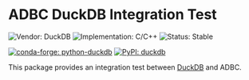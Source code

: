 <!---
  Licensed to the Apache Software Foundation (ASF) under one
  or more contributor license agreements.  See the NOTICE file
  distributed with this work for additional information
  regarding copyright ownership.  The ASF licenses this file
  to you under the Apache License, Version 2.0 (the
  "License"); you may not use this file except in compliance
  with the License.  You may obtain a copy of the License at

    http://www.apache.org/licenses/LICENSE-2.0

  Unless required by applicable law or agreed to in writing,
  software distributed under the License is distributed on an
  "AS IS" BASIS, WITHOUT WARRANTIES OR CONDITIONS OF ANY
  KIND, either express or implied.  See the License for the
  specific language governing permissions and limitations
  under the License.
-->

# ADBC DuckDB Integration Test

![Vendor: DuckDB](https://img.shields.io/badge/vendor-DuckDB-blue?style=flat-square)
![Implementation: C/C++](https://img.shields.io/badge/implementation-C%2FC%2B%2B-violet?style=flat-square)
![Status: Stable](https://img.shields.io/badge/status-stable-green?style=flat-square)

[![conda-forge: python-duckdb](https://img.shields.io/conda/vn/conda-forge/python-duckdb?label=conda-forge%3A%20python-duckdb&style=flat-square)](https://anaconda.org/conda-forge/python-duckdb)
[![PyPI: duckdb](https://img.shields.io/pypi/v/duckdb?style=flat-square)](https://pypi.org/project/duckdb/)

This package provides an integration test between [DuckDB](https://duckdb.org/) and ADBC.
